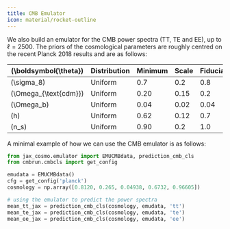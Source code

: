 ```yaml
---
title: CMB Emulator
icon: material/rocket-outline
---
```

We also build an emulator for the CMB power spectra (TT, TE and EE), up to $\ell=2500$. The priors of the cosmological parameters are roughly centred on the recent Planck 2018 results and are as follows:

| \(\boldsymbol{\theta}\) | Distribution | Minimum | Scale  | Fiducial |
|--------------------------------------------|-------------------|--------------------------|--------------------------|--------------------------------|
| \(\sigma_8\)                               | Uniform           | 0.7                      | 0.2                      | 0.8                            |
| \(\Omega_{\text{cdm}}\)                    | Uniform           | 0.20                     | 0.15                     | 0.2                            |
| \(\Omega_b\)                               | Uniform           | 0.04                    | 0.02                    | 0.04                           |
| \(h\)                                      | Uniform           | 0.62                     | 0.12                     | 0.7                            |
| \(n_s\)                                    | Uniform           | 0.90                     | 0.2                      | 1.0                            |


A minimal example of how we can use the CMB emulator is as follows:

```python
from jax_cosmo.emulator import EMUCMBdata, prediction_cmb_cls
from cmbrun.cmbcls import get_config

emudata = EMUCMBdata()
cfg = get_config('planck')
cosmology = np.array([0.8120, 0.265, 0.04938, 0.6732, 0.96605])

# using the emulator to predict the power spectra
mean_tt_jax = prediction_cmb_cls(cosmology, emudata, 'tt')
mean_te_jax = prediction_cmb_cls(cosmology, emudata, 'te')
mean_ee_jax = prediction_cmb_cls(cosmology, emudata, 'ee')
```
